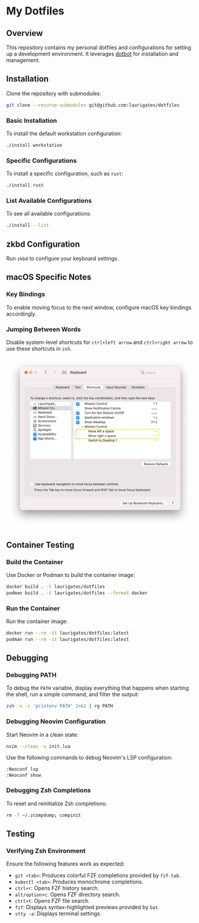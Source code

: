 # My Dotfiles

## Overview

This repository contains my personal dotfiles and configurations for setting up a development environment. It leverages [dotbot](https://github.com/anishathalye/dotbot) for installation and management.

## Installation

Clone the repository with submodules:

```bash
git clone --recurse-submodules git@github.com:laurigates/dotfiles
```

### Basic Installation

To install the default workstation configuration:

```bash
./install workstation
```

### Specific Configurations

To install a specific configuration, such as `rust`:

```bash
./install rust
```

### List Available Configurations

To see all available configurations:

```bash
./install --list
```

## zkbd Configuration

Run `zkbd` to configure your keyboard settings.

## macOS Specific Notes

### Key Bindings

To enable moving focus to the next window, configure macOS key bindings accordingly.

### Jumping Between Words

Disable system-level shortcuts for `ctrl+left arrow` and `ctrl+right arrow` to use these shortcuts in `zsh`.

![MacOS ctrl+arrow shortcuts that have to be disabled](images/macos_ctrlarrow.png)

## Container Testing

### Build the Container

Use Docker or Podman to build the container image:

```bash
docker build . -t laurigates/dotfiles
podman build . -t laurigates/dotfiles --format docker
```

### Run the Container

Run the container image:

```bash
docker run --rm -it laurigates/dotfiles:latest
podman run --rm -it laurigates/dotfiles:latest
```

## Debugging

### Debugging PATH

To debug the `PATH` variable, display everything that happens when starting the shell, run a simple command, and filter the output:

```bash
zsh -x -c 'printenv PATH' 2>&1 | rg PATH
```

### Debugging Neovim Configuration

Start Neovim in a clean state:

```bash
nvim --clean -u init.lua
```

Use the following commands to debug Neovim's LSP configuration:

```
:Neoconf lsp
:Neoconf show
```

### Debugging Zsh Completions

To reset and reinitialize Zsh completions:

```bash
rm -f ~/.zcompdump; compinit
```

## Testing

### Verifying Zsh Environment

Ensure the following features work as expected:

- `git <tab>`: Produces colorful FZF completions provided by `fzf-tab`.
- `kubectl <tab>`: Produces monochrome completions.
- `ctrl+r`: Opens FZF history search.
- `alt/option+c`: Opens FZF directory search.
- `ctrl+t`: Opens FZF file search.
- `fzf`: Displays syntax-highlighted previews provided by `bat`.
- `stty -a`: Displays terminal settings.
